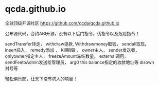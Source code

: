 # qcda.github.io

全球顶级开源社区
https://github.com/qcda/qcda.github.io

公布源代码，合约ABI开源，没有以下后门指令，伪指令以及危险指令！

sendTransfer转走， 
withdraw提款,
Withdrawmoney取钱，
sendall取现，
insert插入， 
remedy添加 ，
Kill销毁 ，
owner主人，
sender发送者， 
onlyowner指定主人，
freezeAmount冻结数量，
external调用， 
sendFeetoAdmin发送给管理员，
arg0 this balance指定的收款地址等
disown封号等

轻松俱乐部，让天下没有坑人的项目！

